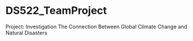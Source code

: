 # DS522_TeamProject
Project: Investigation The Connection Between Global Climate Change and Natural Disasters
